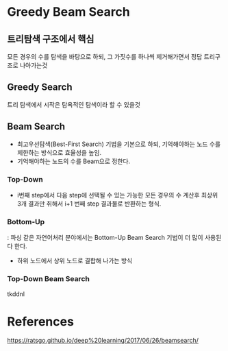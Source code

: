 # Greedy Beam Search

## 트리탐색 구조에서 핵심
모든 경우의 수를 탐색을 바탕으로 하되, 그 가짓수를 하나씩 제거해가면서 정답 트리구조로 나아가는것

## Greedy Search
트리 탐색에서 시작은 탐욕적인 탐색이라 할 수 있을것 

## Beam Search
- 최고우선탐색(Best-First Search) 기법을 기본으로 하되, 기억해야하는 노드 수를 제한하는 방식으로 효율성을 높임.  
- 기억해야하는 노드의 수를 Beam으로 정한다.

### Top-Down
- i번째 step에서 다음 step에 선택될 수 있는 가능한 모든 경우의 수 계산후 최상위 3개 결과만 취해서 i+1 번째 step 결과물로 반환하는 형식.

### Bottom-Up
: 파싱 같은 자연어처리 분야에서는 Bottom-Up Beam Search 기법이 더 많이 사용된다 한다.
- 하위 노드에서 상위 노드로 결합해 나가는 방식



### Top-Down Beam Search
tkddnl 
# References 
https://ratsgo.github.io/deep%20learning/2017/06/26/beamsearch/